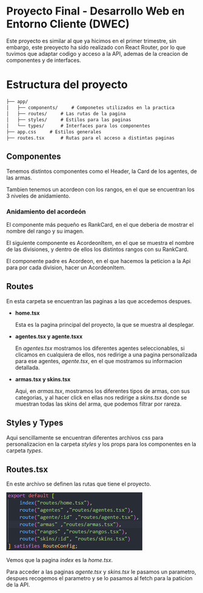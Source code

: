 # Proyecto Final - Desarrollo Web en Entorno Cliente (DWEC)

Este proyecto es similar al que ya hicimos en el primer trimestre, sin embargo, este preoyecto ha sido realizado con React Router, por lo que tuvimos que adaptar codigo y acceso a la API, ademas de la creacion de componentes y de interfaces.

# Estructura del proyecto

```
├── app/
│   ├── components/     # Componetes utilizados en la practica
│   ├── routes/     # Las rutas de la pagina
│   ├── styles/     # Estilos para las paginas
│   └── types/      # Interfaces para los componentes
├── app.css     # Estilos generales 
├── routes.tsx      # Rutas para el acceso a distintas paginas
```

## Componentes

Tenemos distintos componentes como el Header, la Card de los agentes, de las armas.

Tambien tenemos un acordeon con los rangos, en el que se encuentran los 3 niveles de anidamiento.

### Anidamiento del acordeón

El componente más pequeño es RankCard, en el que deberia de mostrar el nombre del rango y su imagen.

El siguiente componente es AcordeonItem, en el que se muestra el nombre de las divisiones, y dentro de ellos los distintos rangos con su RankCard.

El componente padre es Acordeon, en el que hacemos la peticion a la Api para por cada division, hacer un AcordeonItem.

## Routes

En esta carpeta se encuentran las paginas a las que accedemos despues.

- **home.tsx**

    Esta es la pagina principal del proyecto, la que se muestra al desplegar.

- **agentes.tsx y agente.tsxx**

    En *agentes.tsx* mostramos los diferentes agentes seleccionables, si clicamos en cualquiera de ellos, nos redirige a una pagina personalizada para ese agentes, *agente.tsx*, en el que mostramos su informacion detallada.

- **armas.tsx y skins.tsx**

    Aqui, en *armas.tsx*, mostramos los diferentes tipos de armas, con sus categorias, y al hacer click en ellas nos redirige a *skins.tsx* donde se muestran todas las skins del arma, que podemos filtrar por rareza.

## Styles y Types

Aqui sencillamente se encuentran diferentes archivos css para personalizacion en la carpeta *styles* y los props para los componentes en la carpeta *types*.

## Routes.tsx

En este archivo se definen las rutas que tiene el proyecto. 

![alt text](image.png)

Vemos que la pagina *index* es la *home.tsx*.

Para acceder a las paginas *agente.tsx* y *skins.tsx* le pasamos un parametro, despues recogemos el parametro y se lo pasamos al fetch para la paticion de la API.